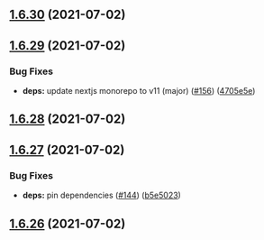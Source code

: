 ## [1.6.30](https://github.com/dds/bosabosa.org/compare/v1.6.29...v1.6.30) (2021-07-02)



## [1.6.29](https://github.com/dds/bosabosa.org/compare/v1.6.28...v1.6.29) (2021-07-02)


### Bug Fixes

* **deps:** update nextjs monorepo to v11 (major) ([#156](https://github.com/dds/bosabosa.org/issues/156)) ([4705e5e](https://github.com/dds/bosabosa.org/commit/4705e5e8c6e1347b7f72adeea9c460aaaa8b5966))



## [1.6.28](https://github.com/dds/bosabosa.org/compare/v1.6.27...v1.6.28) (2021-07-02)



## [1.6.27](https://github.com/dds/bosabosa.org/compare/v1.6.26...v1.6.27) (2021-07-02)


### Bug Fixes

* **deps:** pin dependencies ([#144](https://github.com/dds/bosabosa.org/issues/144)) ([b5e5023](https://github.com/dds/bosabosa.org/commit/b5e5023bb0a61eefed0653cf464720696ee6dc4f))



## [1.6.26](https://github.com/dds/bosabosa.org/compare/v1.6.25...v1.6.26) (2021-07-02)



